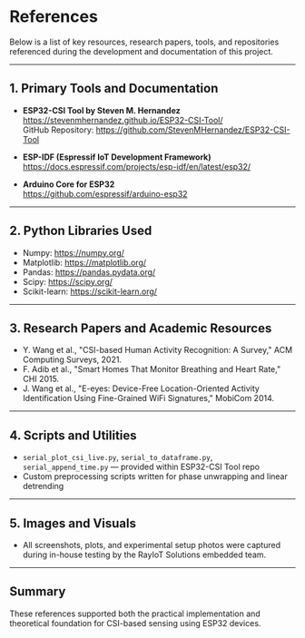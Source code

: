 # References

Below is a list of key resources, research papers, tools, and repositories referenced during the development and documentation of this project.

---

## 1. Primary Tools and Documentation

- **ESP32-CSI Tool by Steven M. Hernandez**  
  https://stevenmhernandez.github.io/ESP32-CSI-Tool/  
  GitHub Repository: https://github.com/StevenMHernandez/ESP32-CSI-Tool

- **ESP-IDF (Espressif IoT Development Framework)**  
  https://docs.espressif.com/projects/esp-idf/en/latest/esp32/

- **Arduino Core for ESP32**  
  https://github.com/espressif/arduino-esp32

---

## 2. Python Libraries Used

- Numpy: https://numpy.org/
- Matplotlib: https://matplotlib.org/
- Pandas: https://pandas.pydata.org/
- Scipy: https://scipy.org/
- Scikit-learn: https://scikit-learn.org/

---

## 3. Research Papers and Academic Resources

- Y. Wang et al., "CSI-based Human Activity Recognition: A Survey," ACM Computing Surveys, 2021.
- F. Adib et al., "Smart Homes That Monitor Breathing and Heart Rate," CHI 2015.
- J. Wang et al., "E-eyes: Device-Free Location-Oriented Activity Identification Using Fine-Grained WiFi Signatures," MobiCom 2014.

---

## 4. Scripts and Utilities

- `serial_plot_csi_live.py`, `serial_to_dataframe.py`, `serial_append_time.py` — provided within ESP32-CSI Tool repo
- Custom preprocessing scripts written for phase unwrapping and linear detrending

---

## 5. Images and Visuals

- All screenshots, plots, and experimental setup photos were captured during in-house testing by the RayIoT Solutions embedded team.

---

## Summary

These references supported both the practical implementation and theoretical foundation for CSI-based sensing using ESP32 devices.

